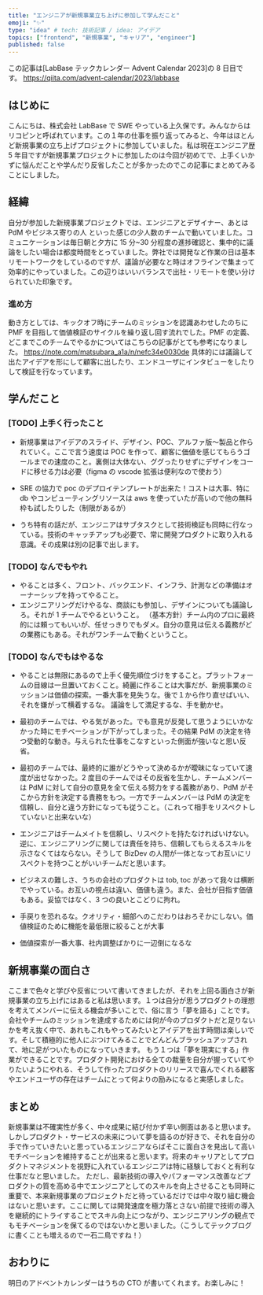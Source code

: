 ```yaml
---
title: "エンジニアが新規事業立ち上げに参加して学んだこと"
emoji: "✨"
type: "idea" # tech: 技術記事 / idea: アイデア
topics: ["frontend", "新規事業", "キャリア", "engineer"]
published: false
---
```


この記事は[LabBase テックカレンダー Advent Calendar 2023]の 8 日目です。
https://qiita.com/advent-calendar/2023/labbase

## はじめに

こんにちは、株式会社 LabBase で SWE やっている上久保です。みんなからはリコピンと呼ばれています。この１年の仕事を振り返ってみると、今年はほとんど新規事業の立ち上げプロジェクトに参加していました。私は現在エンジニア歴 5 年目ですが新規事業プロジェクトに参加したのは今回が初めてで、上手くいかずに悩んだことや学んだり反省したことが多かったのでこの記事にまとめてみることにしました。

## 経緯

自分が参加した新規事業プロジェクトでは、エンジニアとデザイナー、あとは PdM やビジネス寄りの人 といった感じの少人数のチームで動いていました。コミュニケーションは毎日朝と夕方に 15 分~30 分程度の進捗確認と、集中的に議論をしたい場合は都度時間をとっていました。弊社では開発など作業の日は基本リモートワークをしているのですが、議論が必要なと時はオフラインで集まって効率的にやっていました。この辺りはいいバランスで出社・リモートを使い分けられていた印象です。

### 進め方

動き方としては、キックオフ時にチームのミッションを認識あわせしたのちに PMF を目指して価値検証のサイクルを繰り返し回す流れでした。PMF の定義、どこまでこのチームでやるかについてはこちらの記事がとても参考になりました。
https://note.com/matsubara_a1a/n/nefc34e0030de
具体的には議論して出たアイデアを形にして顧客に出したり、エンドユーザにインタビューをしたりして検証を行なっています。

## 学んだこと

### [TODO] 上手く行ったこと

- 新規事業はアイデアのスライド、デザイン、POC、アルファ版〜製品と作られていく。ここで言う速度は POC を作って、顧客に価値を感じてもらうゴールまでの速度のこと。裏側は大体ない、ググったりせずにデザインをコードに移せる力は必要（figma の vscode 拡張は便利なので使おう）
- SRE の協力で poc のデプロイテンプレートが出来た！コストは大事、特に db やコンピューティングリソースは aws を使っていたが高いので他の無料枠も試したりした（制限があるが）

- うち特有の話だが、エンジニアはサブタスクとして技術検証も同時に行なっている。技術のキャッチアップも必要で、常に開発プロダクトに取り入れる意識。その成果は別の記事で出します。

### [TODO] なんでもやれ

- やることは多く、フロント、バックエンド、インフラ、計測などの準備はオーナーシップを持ってやること。
- エンジニアリングだけやるな、商談にも参加し、デザインについても議論しろ。それが 1 チームでやるということ。
  （基本方針）チーム内のプロに最終的には頼ってもいいが、任せっきりでもダメ。自分の意見は伝える義務がどの業務にもある。それがワンチームで動くということ。

### [TODO] なんでもはやるな

- やることは無限にあるので上手く優先順位づけをすること。プラットフォームの目線は一旦置いておくこと。綺麗に作ることは大事だが、新規事業のミッションは価値の探索。一番大事を見失うな。後で１から作り直せばいい、それを嫌がって横着するな。 議論をして満足するな、手を動かせ。

- 最初のチームでは、やる気があった。でも意見が反発して思うようにいかなかった時にモチベーションが下がってしまった。その結果 PdM の決定を待つ受動的な動き。与えられた仕事をこなすといった側面が強いなと思い反省。
- 最初のチームでは、最終的に誰がどうやって決めるかが曖昧になっていて速度が出せなかった。2 度目のチームではその反省を生かし、チームメンバーは PdM に対して自分の意見を全て伝える努力をする義務があり、PdM がそこから方針を決定する責務をもつ。一方でチームメンバーは PdM の決定を信頼し、自分と違う方針になっても従うこと。（これって相手をリスペクトしていないと出来ないな）
- エンジニアはチームメイトを信頼し、リスペクトを持たなければいけない。逆に、エンジニアリングに関しては責任を持ち、信頼してもらえるスキルを示さなくてはならない。そうして BizDev の人間が一体となってお互いにリスペクトを持つことがいいチームだと思います。
- ビジネスの難しさ、うちの会社のプロダクトは tob, toc があって我々は横断でやっている。お互いの視点は違い、価値も違う。また、会社が目指す価値もある。妥協ではなく、3 つの良いとこどりに拘れ。

- 手戻りを恐れるな。クオリティ・細部へのこだわりはおろそかにしない。価値検証のために機能を最低限に絞ることが大事
- 価値探索が一番大事、社内調整ばかりに一辺倒になるな

## 新規事業の面白さ

ここまで色々と学びや反省について書いてきましたが、それを上回る面白さが新規事業の立ち上げにはあると私は思います。１つは自分が思うプロダクトの理想を考えてメンバーに伝える機会が多いことで、俗に言う「夢を語る」ことです。会社やチームのミッションを達成するためには何が今のプロダクトだと足りないかを考え抜く中で、あれもこれもやってみたいとアイデアを出す時間は楽しいです。そして積極的に他人にぶつけてみることでどんどんブラッシュアップされて、地に足がついたものになっていきます。
もう１つは「夢を現実にする」作業ができることです。プロダクト開発における全ての裁量を自分が握っていてやりたいようにやれる、そうして作ったプロダクトのリリースで喜んでくれる顧客やエンドユーザの存在はチームにとって何よりの励みになると実感しました。

## まとめ

新規事業は不確実性が多く、中々成果に結び付かず辛い側面はあると思います。しかしプロダクト・サービスの未来について夢を語るのが好きで、それを自分の手で作っていきたいと思っているエンジニアならばそこに面白さを見出して高いモチベーションを維持することが出来ると思います。将来のキャリアとしてプロダクトマネジメントを視野に入れているエンジニアは特に経験しておくと有利な仕事だなと思いました。
ただし、最新技術の導入やパフォーマンス改善などプロダクトの質を高める中でエンジニアとしてのスキルを向上させることも同時に重要で、本来新規事業のプロジェクトだと待っているだけでは中々取り組む機会はないと思います。ここに関しては開発速度を極力落とさない前提で技術の導入を継続的にトライすることでスキル向上につながり、エンジニアリングの観点でもモチベーションを保てるのではないかと思いました。（こうしてテックブログに書くことも増えるので一石二鳥ですね！）

## おわりに

明日のアドベントカレンダーはうちの CTO が書いてくれます。お楽しみに！

